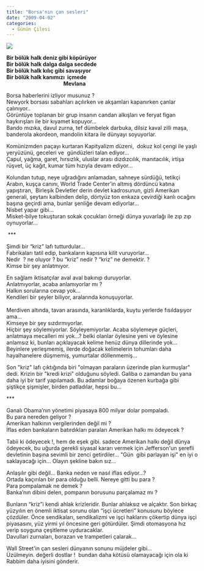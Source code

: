 ```yaml
---
title: "Borsa'nın çan sesleri"
date: "2009-04-02"
categories: 
  - Günün Çilesi
---
```


**![](../uploads/image/new_york_borsasi_.jpg)**

**Bir bölük halk deniz gibi köpürüyor  
Bir bölük halk dalga dalga secdede  
Bir bölük halk kılıç gibi savaşıyor  
Bir bölük halk kanımızı  içmede  
                                             Mevlana**

Borsa haberlerini izliyor musunuz ?  
Newyork borsası sabahları açılırken ve akşamları kapanırken çanlar çalınıyor..  
Görüntüye toplanan bir grup insanın candan alkışları ve feryat figan haykırışları ile bir kıyamet kopuyor…  
Bando mızıka, davul zurna, tef dümbelek darbuka, dilsiz kaval zilli maşa, banderola akordeon, mandolin kitara ile dünyayı soyuyorlar.

Komünizmden paçayı kurtaran Kapityalizm düzeni,  dokuz kol çengi ile yaşlı yeryüzünü, geceleri ve  gündüzleri talan ediyor…  
Çapul, yağma, garet, hırsızlık, uluslar arası dızdızcılık, manıtacılık, irtişa rüşvet, üç kağıt, kumar tüm hızıyla devam ediyor…   
  
Kolundan tutup, neye uğradığını anlamadan, sahneye sürdüğü, tetikçi Arabın, kuşça canını, World Trade Center’in altmış dördüncü katına yapıştıran,  Birleşik Devletler derin devlet kadrosunun, gizli Amerikan generali, şeytanı kalbinden delip, dörtyüz ton enkaza çevirdiği kanlı ocağını başına geçirdi ama, bunlar şenliğe devam ediyorlar…  
Nisbet yapar gibi…  
Misket-bilye tokuşturan sokak çocukları örneği dünya yuvarlağı ile zıp zıp oynuyorlar…

 \*\*\*

Şimdi bir “kriz” lafı tutturdular…  
Fabrikaları tatil edip, bankaların kapısına kilit vuruyorlar…  
Nedir  ? ne oluyor ? bu “kriz” nedir ? “kriz” ne demektir. ?  
Kimse bir şey anlatmıyor.   
  
En sağlam iktisatçılar aval aval bakınıp duruyorlar.  
Anlatmıyorlar, acaba anlamıyorlar mı ?  
Halkın sorularına cevap yok…  
Kendileri bir şeyler biliyor, aralarında konuşuyorlar.  
   
Merdiven altında, tavan arasında, karanlıklarda, kuytu yerlerde fısıldaşıyor ama...  
Kimseye bir şey sızdırmıyorlar.  
Hiçbir şey söylemiyorlar. Söyleyemiyorlar. Acaba söylemeye güçleri, anlatmaya mecalleri mi yok…? belki olanlar öylesine yeni ve öylesine anlamsız ki, bunları açıklayacak kelime henüz dünya dillerinde yok… Beyinlere yerleşmemiş, ilerde doğacak kelimelerin tohumları daha hayalhanelere düşmemiş, yumurtalar döllenmemiş…

Son "kriz" lafı çıktığında biri "olmayan paraların üzerinde plan kurmuşlar" dedi. Krizin bir "kredi krizi" olduğunu söyledi. Galiba o zamandan bu yana daha iyi bir tarif yapılamadı. Bu adamlar boğaya özenen kurbağa gibi şiştikçe şişmişler, birden patladılar, hepsi bu... 

\*\*\*

Ganalı Obama’nın yönetimi piyasaya 800 milyar dolar pompaladı.  
Bu para nereden geliyor ?  
Amerikan halkının vergilerinden değil mi ?  
İflas eden bankaların batırdıkları paraları Amerikan halkı mı ödeyecek ?

Tabii ki ödeyecek !, hem de eşek gibi. sadece Amerikan halkı değil dünya ödeyecek, bu uğurda gerekli siyasal kararı vermek için Jefferson'un şerefli devletinin başına sevimli bir zenci getirdiler... "Gün  gibi parlayan işi" en iyi o saklayacağı için... Olayın şekline bakın sız...  
  
Anlaşılır gibi değil… Banka neden ve nasıl iflas ediyor…?  
Ortada kaçırılan bir para olduğu belli. Nereye gitti bu para ?  
Para pompalamak ne demek ?  
Banka’nın dibini delen, pompanın borusunu parçalamaz mı ?

Bunların “kriz”i kendi ahlak krizleridir. Bunlar ahlaksız ve alçaktır. Son birkaç yüzyılın en önemli iktisat sorunu olan “işçi ücretleri” konusunu böylece çözdüler. Önce sendikaları, sendikalizmi ve işçi haklarını çökertip dünya işçi piyasasını, yüz yirmi yıl öncesine geri götürdüler. Şimdi otomasyona hız verip soyguna çeşitleme uyduracaklar.  
Davullari zurnaları, borazan ve trampetleri çalarak…   
  
Wall Street'in çan sesleri dünyanın sonunu müjdeler gibi...   
Üzülmeyin. değerli dostlar !  bundan daha kötüsü olamayacağı için ola ki Rabbim daha iyisini gönderir.

